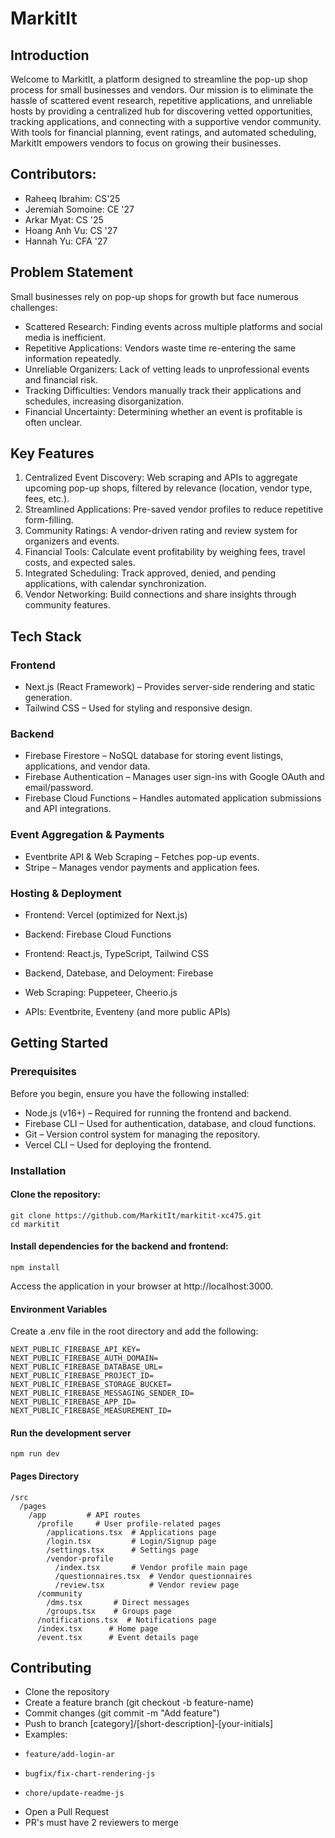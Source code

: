 # MarkitIt

## Introduction

Welcome to MarkitIt, a platform designed to streamline the pop-up shop process for small businesses and vendors. Our mission is to eliminate the hassle of scattered event research, repetitive applications, and unreliable hosts by providing a centralized hub for discovering vetted opportunities, tracking applications, and connecting with a supportive vendor community. With tools for financial planning, event ratings, and automated scheduling, MarkitIt empowers vendors to focus on growing their businesses.

## Contributors:

- Raheeq Ibrahim: CS'25
- Jeremiah Somoine: CE '27
- Arkar Myat: CS '25
- Hoang Anh Vu: CS '27
- Hannah Yu: CFA '27

## Problem Statement

Small businesses rely on pop-up shops for growth but face numerous challenges:

- Scattered Research: Finding events across multiple platforms and social media is inefficient.
- Repetitive Applications: Vendors waste time re-entering the same information repeatedly.
- Unreliable Organizers: Lack of vetting leads to unprofessional events and financial risk.
- Tracking Difficulties: Vendors manually track their applications and schedules, increasing disorganization.
- Financial Uncertainty: Determining whether an event is profitable is often unclear.

## Key Features

1. Centralized Event Discovery: Web scraping and APIs to aggregate upcoming pop-up shops, filtered by relevance (location, vendor type, fees, etc.).
2. Streamlined Applications: Pre-saved vendor profiles to reduce repetitive form-filling.
3. Community Ratings: A vendor-driven rating and review system for organizers and events.
4. Financial Tools: Calculate event profitability by weighing fees, travel costs, and expected sales.
5. Integrated Scheduling: Track approved, denied, and pending applications, with calendar synchronization.
6. Vendor Networking: Build connections and share insights through community features.

## Tech Stack

### Frontend
- Next.js (React Framework) – Provides server-side rendering and static generation.
- Tailwind CSS – Used for styling and responsive design.
### Backend
- Firebase Firestore – NoSQL database for storing event listings, applications, and vendor data.
- Firebase Authentication – Manages user sign-ins with Google OAuth and email/password.
- Firebase Cloud Functions – Handles automated application submissions and API integrations.
### Event Aggregation & Payments
- Eventbrite API & Web Scraping – Fetches pop-up events.
- Stripe – Manages vendor payments and application fees.
### Hosting & Deployment
- Frontend: Vercel (optimized for Next.js)
- Backend: Firebase Cloud Functions

- Frontend: React.js, TypeScript, Tailwind CSS
- Backend, Datebase, and Deloyment: Firebase
- Web Scraping: Puppeteer, Cheerio.js
- APIs: Eventbrite, Eventeny (and more public APIs)

## Getting Started

### Prerequisites

Before you begin, ensure you have the following installed:

- Node.js (v16+) – Required for running the frontend and backend.
- Firebase CLI – Used for authentication, database, and cloud functions.
- Git – Version control system for managing the repository.
- Vercel CLI – Used for deploying the frontend.


### Installation

#### Clone the repository:

```
git clone https://github.com/MarkitIt/markitit-xc475.git
cd markitit
```

#### Install dependencies for the backend and frontend:

```
npm install
```


Access the application in your browser at http://localhost:3000.

#### Environment Variables

Create a .env file in the root directory and add the following:

```
NEXT_PUBLIC_FIREBASE_API_KEY= 
NEXT_PUBLIC_FIREBASE_AUTH_DOMAIN=
NEXT_PUBLIC_FIREBASE_DATABASE_URL=
NEXT_PUBLIC_FIREBASE_PROJECT_ID=
NEXT_PUBLIC_FIREBASE_STORAGE_BUCKET=
NEXT_PUBLIC_FIREBASE_MESSAGING_SENDER_ID=
NEXT_PUBLIC_FIREBASE_APP_ID=
NEXT_PUBLIC_FIREBASE_MEASUREMENT_ID=
```

#### Run the development server

```
npm run dev
```
#### Pages Directory 

```
/src
  /pages
    /app         # API routes
      /profile     # User profile-related pages
        /applications.tsx  # Applications page
        /login.tsx         # Login/Signup page
        /settings.tsx      # Settings page
        /vendor-profile
          /index.tsx       # Vendor profile main page
          /questionnaires.tsx  # Vendor questionnaires
          /review.tsx          # Vendor review page
      /community
        /dms.tsx       # Direct messages
        /groups.tsx    # Groups page
      /notifications.tsx  # Notifications page
      /index.tsx      # Home page
      /event.tsx      # Event details page
```
## Contributing
- Clone the repository
- Create a feature branch (git checkout -b feature-name)
- Commit changes (git commit -m "Add feature")
- Push to branch [category]/[short-description]-[your-initials]
-   Examples:
-     feature/add-login-ar
-     bugfix/fix-chart-rendering-js
-     chore/update-readme-js
- Open a Pull Request
-   PR's must have 2 reviewers to merge
